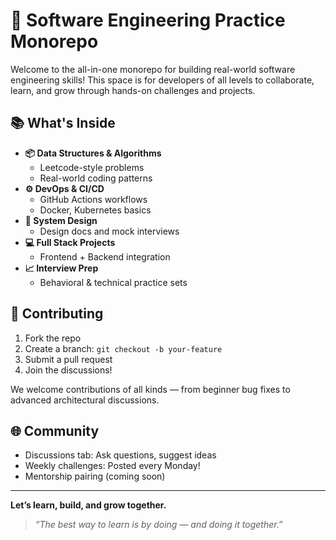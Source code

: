 # 🚀 Software Engineering Practice Monorepo

Welcome to the all-in-one monorepo for building real-world software engineering skills! This space is for developers of all levels to collaborate, learn, and grow through hands-on challenges and projects.

## 📚 What's Inside

- **📦 Data Structures & Algorithms**
  - Leetcode-style problems
  - Real-world coding patterns
- **⚙️ DevOps & CI/CD**
  - GitHub Actions workflows
  - Docker, Kubernetes basics
- **🧠 System Design**
  - Design docs and mock interviews
- **💻 Full Stack Projects**
  - Frontend + Backend integration
- **📈 Interview Prep**
  - Behavioral & technical practice sets

## 🤝 Contributing

1. Fork the repo
2. Create a branch: `git checkout -b your-feature`
3. Submit a pull request
4. Join the discussions!

We welcome contributions of all kinds — from beginner bug fixes to advanced architectural discussions.

## 🌐 Community

- Discussions tab: Ask questions, suggest ideas
- Weekly challenges: Posted every Monday!
- Mentorship pairing (coming soon)

---

**Let’s learn, build, and grow together.**

> _“The best way to learn is by doing — and doing it together.”_
